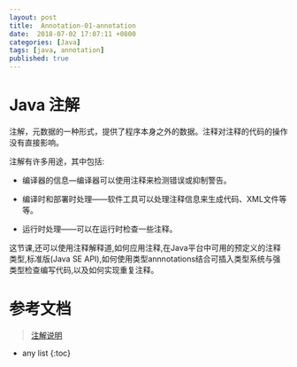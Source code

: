 ```yaml
---
layout: post
title:  Annotation-01-annotation
date:  2018-07-02 17:07:11 +0800
categories: [Java]
tags: [java, annotation]
published: true
---
```


# Java 注解

注解，元数据的一种形式，提供了程序本身之外的数据。注释对注释的代码的操作没有直接影响。

注解有许多用途，其中包括:

- 编译器的信息—编译器可以使用注释来检测错误或抑制警告。

- 编译时和部署时处理——软件工具可以处理注释信息来生成代码、XML文件等等。

- 运行时处理——可以在运行时检查一些注释。

这节课,还可以使用注释解释道,如何应用注释,在Java平台中可用的预定义的注释类型,标准版(Java SE API),如何使用类型annnotations结合可插入类型系统与强类型检查编写代码,以及如何实现重复注释。

# 参考文档

> [注解说明](https://docs.oracle.com/javase/tutorial/java/annotations/index.html)

* any list
{:toc}